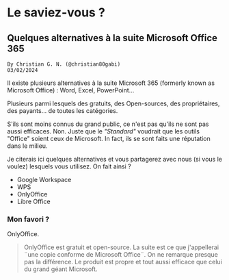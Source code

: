 # Le saviez-vous ?

## Quelques alternatives à la suite Microsoft Office 365 

    By Christian G. N. (@christian80gabi)
    03/02/2024


Il existe plusieurs alternatives à la suite Microsoft 365 (formerly known as Microsoft Office) : Word, Excel, PowerPoint...

Plusieurs parmi lesquels des gratuits, des Open-sources, des propriétaires, des payants... de toutes les catégories. 

S'ils sont moins connus du grand public, ce n'est pas qu'ils ne sont pas aussi efficaces. Non. Juste que le _"Standard"_ voudrait que les outils "Office" soient ceux de Microsoft. In fact, ils se sont faits une réputation dans le milieu.

Je citerais ici quelques alternatives et vous partagerez avec nous (si vous le voulez) lesquels vous utilisez. On fait ainsi ?

* Google Workspace
* WPS
* OnlyOffice
* Libre Office

### Mon favori ?

OnlyOffice. 

> OnlyOffice est gratuit et open-source. La suite est ce que j'appellerai ¨une copie conforme de Microsoft Office¨. On ne remarque presque pas la différence. Le produit est propre et tout aussi efficace que celui du grand géant Microsoft.

